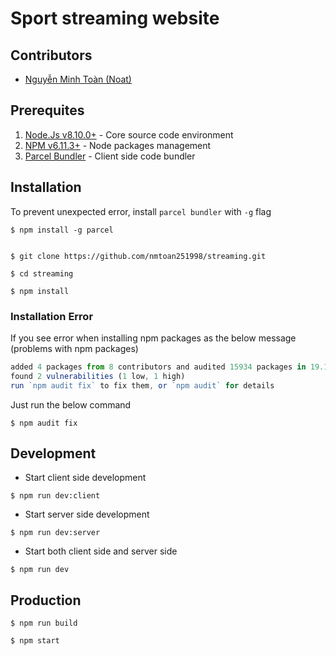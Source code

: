 # Sport streaming website
## Contributors
- [Nguyễn Minh Toàn (Noat)](https://github.com/nmtoan251998)

## Prerequites
1. [Node.Js v8.10.0+](https://nodejs.org/en/) - Core source code environment
2. [NPM v6.11.3+](https://www.npmjs.com/) - Node packages management
2. [Parcel Bundler](https://parceljs.org/) - Client side code bundler

## Installation
To prevent unexpected error, install `parcel bundler` with `-g` flag
```
$ npm install -g parcel
```

```

$ git clone https://github.com/nmtoan251998/streaming.git

$ cd streaming

$ npm install
```

### Installation Error
If you see error when installing npm packages as the below message (problems with npm packages)
``` javascript
added 4 packages from 8 contributors and audited 15934 packages in 19.166s
found 2 vulnerabilities (1 low, 1 high)
run `npm audit fix` to fix them, or `npm audit` for details
```

Just run the below command
```
$ npm audit fix
```

## Development
- Start client side development
```
$ npm run dev:client
```

- Start server side development
```
$ npm run dev:server
```

- Start both client side and server side
```
$ npm run dev
```
## Production
```
$ npm run build
```

```
$ npm start
```